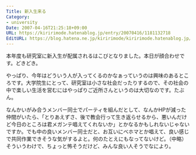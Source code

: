 ```yaml
---
Title: 新入生来る
Category:
- university
Date: 2007-04-16T21:25:18+09:00
URL: https://kiririmode.hatenablog.jp/entry/20070416/1181132718
EditURL: https://blog.hatena.ne.jp/kiririmode/kiririmode.hatenablog.jp/atom/entry/8454420450078217408
---
```



本年度も研究室に新入生が配属されるはこびとなりました。本日が顔合わせです。どきどき。


やっぱり、今年はどういう人が入ってくるのかなぁっていうのは興味のあるところです。大学院生にとって、研究室は小さな社会だったりするので、その社会の中で楽しい生活を営むにはやっぱりご近所さんというのは大切なのです。たぶん。


なんかいがみ合うメンバー同士でパーティを組んだとして、なんかHPが減った仲間がいたら、「とりあえずさ、後で教会行って生き返らせるから、悪いんだけど今日のところは君メガンテ唱えてくれないか」とかなるかもしれないじゃないですか。でも中の良いメンバー同士だと、お互いにベホマとか唱えて、良い感じで共同作業できそうな気がするよと。何のたとえにもなってないけど。（中略）そういうわけで、ちょっと怖そうだけど、みんな良い人そうでなにより。
